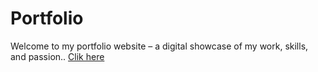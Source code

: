 # Portfolio

Welcome to my portfolio website – a digital showcase of my work, skills, and passion..
[Clik here](https://mannat-portfolio.netlify.app/)
